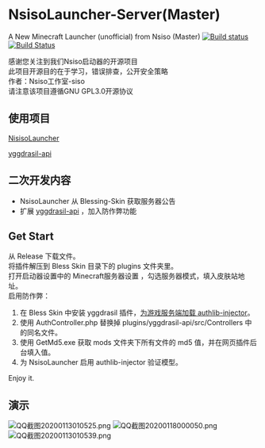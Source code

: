 # NsisoLauncher-Server(Master)
A New Minecraft Launcher (unofficial) from Nsiso (Master)
[![Build status](https://ci.appveyor.com/api/projects/status/st6w0l4x1fvf6m5f/branch/master?svg=true)](https://ci.appveyor.com/project/nsisogf/nsisolauncher/branch/master)
[![Build Status](https://nsisogf.visualstudio.com/NsisoLauncher/_apis/build/status/Nsiso.NsisoLauncher?branchName=master)](https://nsisogf.visualstudio.com/NsisoLauncher/_build/latest?definitionId=1&branchName=master)

感谢您关注到我们Nsiso启动器的开源项目  
此项目开源目的在于学习，错误排查，公开安全策略  
作者：Nsiso工作室-siso  
请注意该项目遵循GNU GPL3.0开源协议  
## 使用项目
[NisisoLauncher](https://github.com/Nsiso/NsisoLauncher)

[yggdrasil-api](https://github.com/bs-community/yggdrasil-api)

## 二次开发内容
 + NsisoLauncher 从 Blessing-Skin 获取服务器公告
 + 扩展 [yggdrasil-api](https://github.com/bs-community/yggdrasil-api) ，加入防作弊功能
## Get Start
从 Release 下载文件。  
将插件解压到 Bless Skin 目录下的 plugins 文件夹里。  
打开启动器设置中的 Minecraft服务器设置 ，勾选服务器模式，填入皮肤站地址。  
启用防作弊：  
1. 在 Bless Skin 中安装 yggdrasil 插件，[为游戏服务端加载 authlib-injector](https://github.com/bs-community/yggdrasil-api/wiki/0x03-%E9%85%8D%E5%90%88-authlib-injector-%E4%BD%BF%E7%94%A8)。  
2. 使用 AuthController.php 替换掉 plugins/yggdrasil-api/src/Controllers 中的同名文件。  
3. 使用 GetMd5.exe 获取 mods 文件夹下所有文件的 md5 值，并在网页插件后台填入值。  
4. 为 NsisoLauncher 启用 authlib-injector 验证模型。  

Enjoy it.
## 演示
![QQ截图20200113010525.png](https://magic.yukino.co/view/1/2020/01/13/fo3pnJGa/QQ%E6%88%AA%E5%9B%BE20200113010525.png)
![QQ截图20200118000050.png](https://magic.yukino.co/view/1/2020/01/18/jBxCJwzw/QQ%E6%88%AA%E5%9B%BE20200118000050.png)
![QQ截图20200113010539.png](https://magic.yukino.co/view/1/2020/01/17/S5UBA0SR/QQ%E6%88%AA%E5%9B%BE20200117233345.png)
